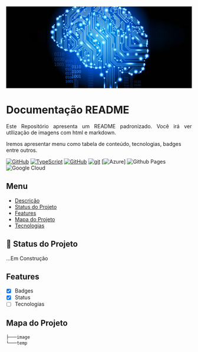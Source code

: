 <p width="100%" align="center">
    <img src="/images/inteligencia-artificial.png" alt="logo" width="600px">
</p>

# Documentação README

<p id="decricao" align="justify">
Este Repositório apresenta um README padronizado.
Você irá ver utllização de imagens com html e markdown.

Iremos apresentar menu como tabela de conteúdo, tecnologias, badges entre outros.
</p>

[![GitHub](https://img.shields.io/badge/--181717?logo=github&logoColor=ffffff)](https://github.com/) [![TypeScript](https://img.shields.io/badge/--3178C6?logo=typescript&logoColor=ffffff)](https://www.typescriptlang.org/) [![GitHub](https://badgen.net/badge/icon/github?icon=github&label)](https://github.com) [![git](https://badgen.net/badge/icon/git?icon=git&label)](https://git-scm.com) [![Azure](https://img.shields.io/badge/azure-%230072C6.svg?style=for-the-badge&logo=microsoftazure&logoColor=white)] ![Github Pages](https://img.shields.io/badge/github%20pages-121013?style=for-the-badge&logo=github&logoColor=white) ![Google Cloud](https://img.shields.io/badge/GoogleCloud-%234285F4.svg?style=for-the-badge&logo=google-cloud&logoColor=white)

## Menu
<ul>
    <li><a href="#descricao">Descrição</a></li>
    <li><a href="#status">Status do Projeto</a></li>
    <li><a href="#features">Features</a></li>
    <li><a href="#mapa">Mapa do Projeto</a></li>
    <li><a href="">Tecnologias</a></li>
</ul>

## :rocket: Status do Projeto
<p id="status">
    ...Em Construção
</p>

<p id="features"></p>

## Features
- [X] Badges
- [X] Status
- [ ] Tecnologias

<p id="mapa"></p>

## Mapa do Projeto

```.
├───image
└───temp
```
